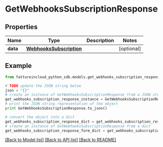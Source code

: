 # GetWebhooksSubscriptionResponse


## Properties
Name | Type | Description | Notes
------------ | ------------- | ------------- | -------------
**data** | [**WebhooksSubscription**](WebhooksSubscription.md) |  | [optional] 

## Example

```python
from fattureincloud_python_sdk.models.get_webhooks_subscription_response import GetWebhooksSubscriptionResponse

# TODO update the JSON string below
json = "{}"
# create an instance of GetWebhooksSubscriptionResponse from a JSON string
get_webhooks_subscription_response_instance = GetWebhooksSubscriptionResponse.from_json(json)
# print the JSON string representation of the object
print GetWebhooksSubscriptionResponse.to_json()

# convert the object into a dict
get_webhooks_subscription_response_dict = get_webhooks_subscription_response_instance.to_dict()
# create an instance of GetWebhooksSubscriptionResponse from a dict
get_webhooks_subscription_response_form_dict = get_webhooks_subscription_response.from_dict(get_webhooks_subscription_response_dict)
```
[[Back to Model list]](../README.md#documentation-for-models) [[Back to API list]](../README.md#documentation-for-api-endpoints) [[Back to README]](../README.md)


